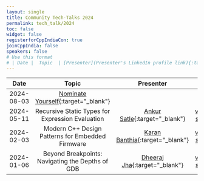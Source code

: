 ```yaml
---
layout: single
title: Community Tech-Talks 2024
permalink: tech_talk/2024
toc: false
widget: false
registerforCppIndiaCon: true
joinCppIndia: false
speakers: false
# Use this format
# | Date |  Topic  | [Presenter](Presenter's LinkedIn profile link){:target="_blank"} | [video](YouTube video link){:target="_blank"}, [slides](Slide's github link){:target="_blank"} |
---
```

| Date      |  Topic    | Presenter | Resources |
|:---:|:---:|:---:|:---:|
| 2024-08-03 | [Nominate Yourself](/call_for_speakers){:target="_blank"}|
| 2024-05-11 | Recursive Static Types for Expression Evaluation | [Ankur Satle](https://www.linkedin.com/in/ankursatle/){:target="_blank"} | [video]( https://youtu.be/1zCulJpKUqA ){:target="_blank"}, [slides]( https://github.com/CppIndia-UserGroup/CppIndia-SessionDocuments/blob/master/2024/05-11/){:target="_blank"}|
| 2024-02-03 | Modern C++ Design Patterns for Embedded Firmware | [Karan Banthia](https://www.linkedin.com/in/karan-banthia-265b4418/){:target="_blank"} | [video]( https://youtu.be/zJ5qAE3t_DM ){:target="_blank"}, [slides]( https://github.com/CppIndia-UserGroup/CppIndia-SessionDocuments/blob/master/2024/02-05/){:target="_blank"}|
| 2024-01-06 | Beyond Breakpoints: Navigating the Depths of GDB | [Dheeraj Jha](https://www.linkedin.com/in/jhadheeraj/){:target="_blank"} | [video]( https://youtu.be/We-w_mT8EsY ){:target="_blank"}, [slides]( https://github.com/CppIndia-UserGroup/CppIndia-SessionDocuments/blob/master/2024/01-06/ ){:target="_blank"}|
